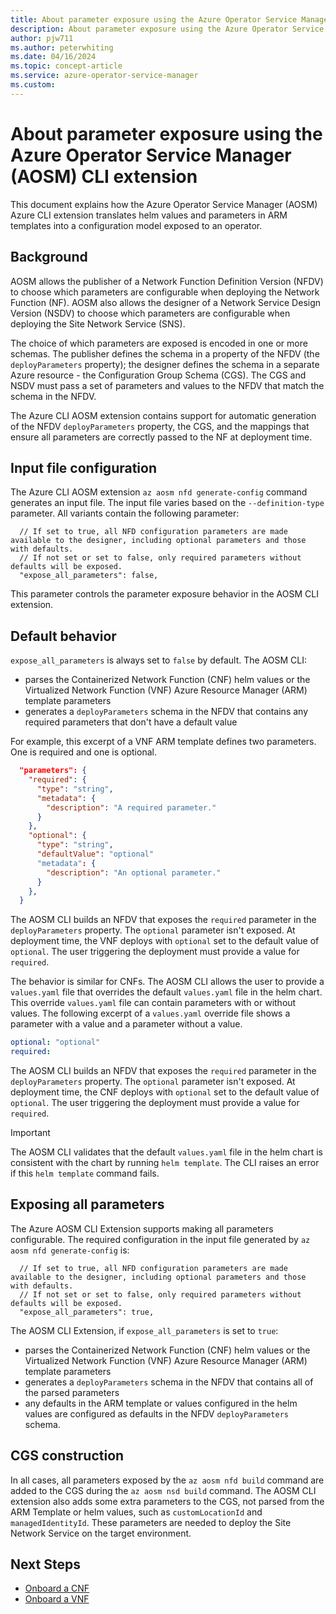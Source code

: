 ```yaml
---
title: About parameter exposure using the Azure Operator Service Manager (AOSM) CLI extension.
description: About parameter exposure using the Azure Operator Service Manager (AOSM) CLI extension.
author: pjw711
ms.author: peterwhiting
ms.date: 04/16/2024
ms.topic: concept-article
ms.service: azure-operator-service-manager
ms.custom:
---
```

# About parameter exposure using the Azure Operator Service Manager (AOSM) CLI extension

This document explains how the Azure Operator Service Manager (AOSM) Azure CLI extension translates helm values and parameters in ARM templates into a configuration model exposed to an operator.

## Background

AOSM allows the publisher of a Network Function Definition Version (NFDV) to choose which parameters are configurable when deploying the Network Function (NF). AOSM also allows the designer of a Network Service Design Version (NSDV) to choose which parameters are configurable when deploying the Site Network Service (SNS).

The choice of which parameters are exposed is encoded in one or more schemas. The publisher defines the schema in a property of the NFDV (the `deployParameters` property); the designer defines the schema in a separate Azure resource - the Configuration Group Schema (CGS). The CGS and NSDV must pass a set of parameters and values to the NFDV that match the schema in the NFDV.

The Azure CLI AOSM extension contains support for automatic generation of the NFDV `deployParameters` property, the CGS, and the mappings that ensure all parameters are correctly passed to the NF at deployment time.

## Input file configuration

The Azure CLI AOSM extension `az aosm nfd generate-config` command generates an input file. The input file varies based on the `--definition-type` parameter. All variants contain the following parameter:

```jsonc
  // If set to true, all NFD configuration parameters are made available to the designer, including optional parameters and those with defaults.
  // If not set or set to false, only required parameters without defaults will be exposed.
  "expose_all_parameters": false,
```

This parameter controls the parameter exposure behavior in the AOSM CLI extension.

## Default behavior

`expose_all_parameters` is always set to `false` by default. The AOSM CLI:

- parses the Containerized Network Function (CNF) helm values or the Virtualized Network Function (VNF) Azure Resource Manager (ARM) template parameters
- generates a `deployParameters` schema in the NFDV that contains any required parameters that don't have a default value

For example, this excerpt of a VNF ARM template defines two parameters. One is required and one is optional.

```json
  "parameters": {
    "required": {
      "type": "string",
      "metadata": {
        "description": "A required parameter."
      }
    },
    "optional": {
      "type": "string",
      "defaultValue": "optional"
      "metadata": {
        "description": "An optional parameter."
      }
    },
  }
```

The AOSM CLI builds an NFDV that exposes the `required` parameter in the `deployParameters` property. The `optional` parameter isn't exposed. At deployment time, the VNF deploys with `optional` set to the default value of `optional`. The user triggering the deployment must provide a value for `required`.

The behavior is similar for CNFs. The AOSM CLI allows the user to provide a `values.yaml` file that overrides the default `values.yaml` file in the helm chart. This override `values.yaml` file can contain parameters with or without values. The following excerpt of a `values.yaml` override file shows a parameter with a value and a parameter without a value.

```yml
optional: "optional"
required:
```

The AOSM CLI builds an NFDV that exposes the `required` parameter in the `deployParameters` property. The `optional` parameter isn't exposed. At deployment time, the CNF deploys with `optional` set to the default value of `optional`. The user triggering the deployment must provide a value for `required`.

> [!IMPORTANT]
> The AOSM CLI validates that the default `values.yaml` file in the helm chart is consistent with the chart by running `helm template`. The CLI raises an error if this `helm template` command fails.

## Exposing all parameters

The Azure AOSM CLI Extension supports making all parameters configurable. The required configuration in the input file generated by `az aosm nfd generate-config` is:

```jsonc
  // If set to true, all NFD configuration parameters are made available to the designer, including optional parameters and those with defaults.
  // If not set or set to false, only required parameters without defaults will be exposed.
  "expose_all_parameters": true,
```

The AOSM CLI Extension, if `expose_all_parameters` is set to `true`:

- parses the Containerized Network Function (CNF) helm values or the Virtualized Network Function (VNF) Azure Resource Manager (ARM) template parameters
- generates a `deployParameters` schema in the NFDV that contains all of the parsed parameters
- any defaults in the ARM template or values configured in the helm values are configured as defaults in the NFDV `deployParameters` schema.

## CGS construction

In all cases, all parameters exposed by the `az aosm nfd build` command are added to the CGS during the `az aosm nsd build` command. The AOSM CLI extension also adds some extra parameters to the CGS, not parsed from the ARM Template or helm values, such as `customLocationId` and `managedIdentityId`. These parameters are needed to deploy the Site Network Service on the target environment.

## Next Steps

- [Onboard a CNF](how-to-onboard-containerized-network-function-cli.md)
- [Onboard a VNF](how-to-onboard-virtualized-network-function-cli.md)

